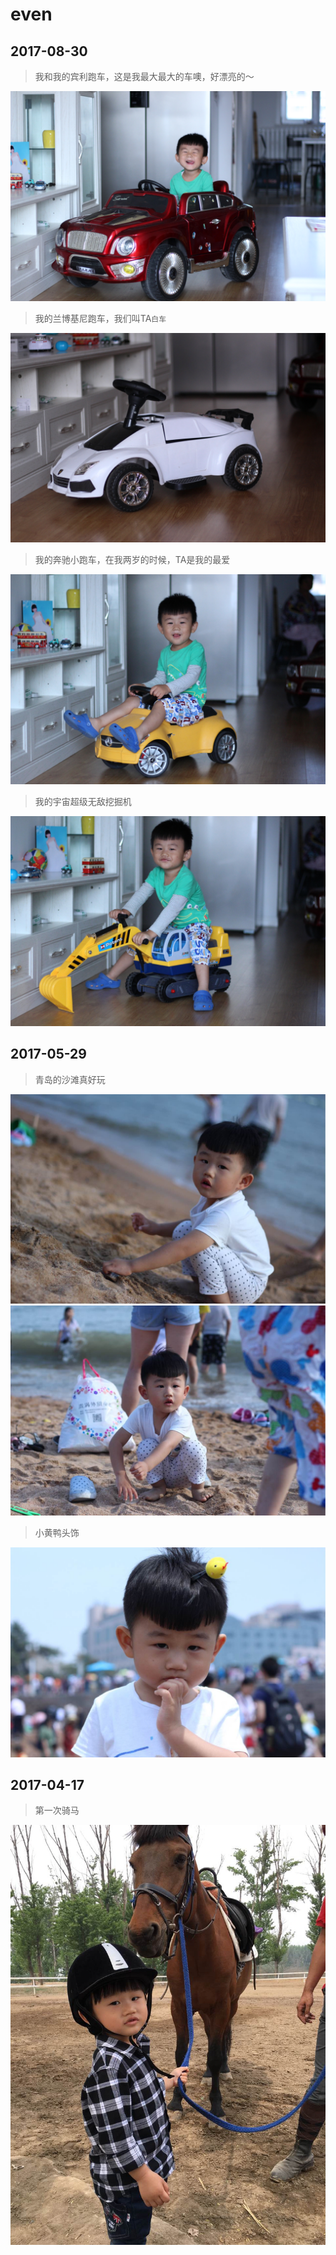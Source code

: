 # even

## 2017-08-30

> 我和我的宾利跑车，这是我最大最大的车噢，好漂亮的～
 <img src="./img/even/img_7990.jpg">

> 我的兰博基尼跑车，我们叫TA`白车`
 <img src="./img/even/img_7988.jpg">

> 我的奔驰小跑车，在我两岁的时候，TA是我的最爱
 <img src="./img/even/img_8002.jpg">

> 我的宇宙超级无敌挖掘机
 <img src="./img/even/img_8007.jpg">


## 2017-05-29

> 青岛的沙滩真好玩
 <img src="./img/even/even-170529-1.jpg">

 <img src="./img/even/even-170529-3.jpg">

> 小黄鸭头饰
 <img src="./img/even/even-170529-2.jpg">


## 2017-04-17

> 第一次骑马
 <img src="./img/even/even-170417-1.jpg">
